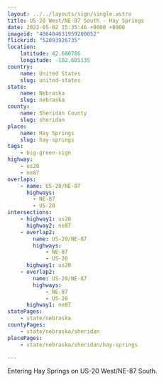 ```yaml
---
layout: ../../layouts/sign/single.astro
title: US-20 West/NE-87 South - Hay Springs
date: 2022-05-02 15:35:46 +0000 +0000
imageid: "406404631959200052"
flickrid: "52093926735"
location:
    latitude: 42.680786
    longitude: -102.685135
country:
    name: United States
    slug: united-states
state:
    name: Nebraska
    slug: nebraska
county:
    name: Sheridan County
    slug: sheridan
place:
    name: Hay Springs
    slug: hay-springs
tags:
    - big-green-sign
highway:
    - us20
    - ne87
overlaps:
    - name: US-20/NE-87
      highways:
        - NE-87
        - US-20
intersections:
    - highway1: us20
      highway2: ne87
    - overlap2:
        name: US-20/NE-87
        highways:
            - NE-87
            - US-20
      highway1: us20
    - overlap2:
        name: US-20/NE-87
        highways:
            - NE-87
            - US-20
      highway1: ne87
statePages:
    - state/nebraska
countyPages:
    - state/nebraska/sheridan
placePages:
    - state/nebraska/sheridan/hay-springs

---
```

Entering Hay Springs on US-20 West/NE-87 South.